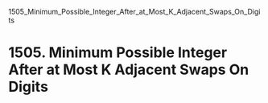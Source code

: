 1505_Minimum_Possible_Integer_After_at_Most_K_Adjacent_Swaps_On_Digits
# 1505. Minimum Possible Integer After at Most K Adjacent Swaps On Digits

